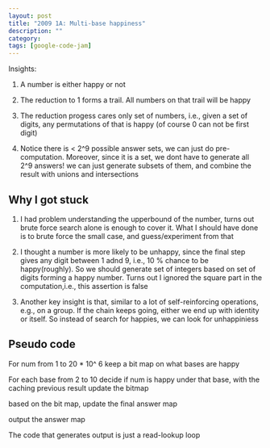 ```yaml
---
layout: post
title: "2009 1A: Multi-base happiness"
description: ""
category: 
tags: [google-code-jam]
---
```


Insights:

1. A number is either happy or not

2. The reduction to 1 forms a trail. All numbers on that trail will be happy

3. The reduction progess cares only set of numbers, i.e., given a set of digits, any permutations of that is happy (of course 0 can not be
first digit)

4. Notice there is < 2^9 possible answer sets, we can just do pre-computation. Moreover, since it is a set, we dont have to generate all 2^9
answers! we can just generate subsets of them, and combine the result with unions and intersections

Why I got stuck
--------

1. I had problem understanding the upperbound of the number, turns out brute force search alone is enough to cover it. What I should have
done is to brute force the small case, and guess/experiment from that

2. I thought a number is more likely to be unhappy, since the final step gives any digit between 1 adnd 9, i.e., 10 % chance to be happy(roughly). So
we should generate set of integers based on set of digits forming a happy number. Turns out I ignored the square part in the
computation,i.e., this assertion is false

3. Another key insight is that, similar to a lot of self-reinforcing operations, e.g., on a group. If the chain keeps going, either we end
up with identity or itself. So instead of search for happies, we can look for unhappiniess


Pseudo code
-------

For num from 1 to 20 * 10^ 6
  keep a bit map on what bases are happy

  For each base from 2 to 10
      decide if num is happy under that base, with the caching previous result
      update the bitmap

  based on the bit map, update the final answer map

output the answer map

The code that generates output is just a read-lookup loop



    
    
    


